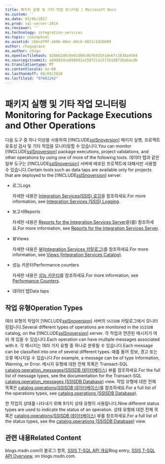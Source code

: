 ```yaml
---
title: 패키지 실행 및 기타 작업 모니터링 | Microsoft Docs
ms.custom: ''
ms.date: 03/06/2017
ms.prod: sql-server-2014
ms.reviewer: ''
ms.technology: integration-services
ms.topic: conceptual
ms.assetid: cbbcd79f-ab9b-46ec-84cb-4821c1d16b99
author: chugugrace
ms.author: chugu
ms.openlocfilehash: 628b62d9c8e01d0dc0bf641551de67c3838a4504
ms.sourcegitcommit: ad4d92dce894592a259721a1571b1d8736abacdb
ms.translationtype: MT
ms.contentlocale: ko-KR
ms.lasthandoff: 08/04/2020
ms.locfileid: "87661242"
---
```

# <a name="monitoring-for-package-executions-and-other-operations"></a><span data-ttu-id="7c214-102">패키지 실행 및 기타 작업 모니터링</span><span class="sxs-lookup"><span data-stu-id="7c214-102">Monitoring for Package Executions and Other Operations</span></span>
  <span data-ttu-id="7c214-103">다음 도구 중 하나 이상을 사용하여 [!INCLUDE[ssISnoversion](../../includes/ssisnoversion-md.md)] 패키지 실행, 프로젝트 유효성 검사 및 기타 작업을 모니터링할 수 있습니다.</span><span class="sxs-lookup"><span data-stu-id="7c214-103">You can monitor [!INCLUDE[ssISnoversion](../../includes/ssisnoversion-md.md)] package executions, project validations, and other operations by using one of more of the following tools.</span></span> <span data-ttu-id="7c214-104">데이터 탭과 같은 일부 도구는 [!INCLUDE[ssISnoversion](../../includes/ssisnoversion-md.md)] 서버에 배포된 프로젝트에 대해서만 사용할 수 있습니다.</span><span class="sxs-lookup"><span data-stu-id="7c214-104">Certain tools such as data taps are available only for projects that are deployed to the [!INCLUDE[ssISnoversion](../../includes/ssisnoversion-md.md)] server.</span></span>  
  
-   <span data-ttu-id="7c214-105">로그</span><span class="sxs-lookup"><span data-stu-id="7c214-105">Logs</span></span>  
  
     <span data-ttu-id="7c214-106">자세한 내용은 [Integration Services&#40;SSIS&#41; 로깅](integration-services-ssis-logging.md)을 참조하세요.</span><span class="sxs-lookup"><span data-stu-id="7c214-106">For more information, see [Integration Services &#40;SSIS&#41; Logging](integration-services-ssis-logging.md).</span></span>  
  
-   <span data-ttu-id="7c214-107">보고서</span><span class="sxs-lookup"><span data-stu-id="7c214-107">Reports</span></span>  
  
     <span data-ttu-id="7c214-108">자세한 내용은 [Reports for the Integration Services Server](../reports-for-the-integration-services-server.md)을(를) 참조하세요.</span><span class="sxs-lookup"><span data-stu-id="7c214-108">For more information, see [Reports for the Integration Services Server](../reports-for-the-integration-services-server.md).</span></span>  
  
-   <span data-ttu-id="7c214-109">뷰</span><span class="sxs-lookup"><span data-stu-id="7c214-109">Views</span></span>  
  
     <span data-ttu-id="7c214-110">자세한 내용은 [뷰&#40;Integration Services 카탈로그&#41;](/sql/integration-services/system-views/views-integration-services-catalog)를 참조하세요.</span><span class="sxs-lookup"><span data-stu-id="7c214-110">For more information, see [Views &#40;Integration Services Catalog&#41;](/sql/integration-services/system-views/views-integration-services-catalog).</span></span>  
  
-   <span data-ttu-id="7c214-111">성능 카운터</span><span class="sxs-lookup"><span data-stu-id="7c214-111">Performance counters</span></span>  
  
     <span data-ttu-id="7c214-112">자세한 내용은 [성능 카운터](performance-counters.md)를 참조하세요.</span><span class="sxs-lookup"><span data-stu-id="7c214-112">For more information, see [Performance Counters](performance-counters.md).</span></span>  
  
-   <span data-ttu-id="7c214-113">데이터 탭</span><span class="sxs-lookup"><span data-stu-id="7c214-113">Data taps</span></span>  
  
## <a name="operation-types"></a><span data-ttu-id="7c214-114">작업 유형</span><span class="sxs-lookup"><span data-stu-id="7c214-114">Operation Types</span></span>  
 <span data-ttu-id="7c214-115">여러 유형의 작업이 [!INCLUDE[ssISnoversion](../../includes/ssisnoversion-md.md)] 서버의 `SSISDB` 카탈로그에서 모니터링됩니다.</span><span class="sxs-lookup"><span data-stu-id="7c214-115">Several different types of operations are monitored in the `SSISDB` catalog, on the [!INCLUDE[ssISnoversion](../../includes/ssisnoversion-md.md)] server.</span></span> <span data-ttu-id="7c214-116">각 작업과 연관된 메시지가 여러 개 있을 수 있습니다.</span><span class="sxs-lookup"><span data-stu-id="7c214-116">Each operation can have multiple messages associated with it.</span></span> <span data-ttu-id="7c214-117">각 메시지는 여러 가지 유형 중 하나로 분류될 수 있습니다.</span><span class="sxs-lookup"><span data-stu-id="7c214-117">Each message can be classified into one of several different types.</span></span> <span data-ttu-id="7c214-118">예를 들어 정보, 경고 또는 오류 메시지일 수 있습니다.</span><span class="sxs-lookup"><span data-stu-id="7c214-118">For example, a message can be of type Information, Warning, or Error.</span></span> <span data-ttu-id="7c214-119">메시지 유형에 대한 전체 목록은 Transact-SQL [catalog.operation_messages&#40;SSISDB 데이터베이스&#41;](/sql/integration-services/system-views/catalog-operation-messages-ssisdb-database) 뷰를 참조하세요.</span><span class="sxs-lookup"><span data-stu-id="7c214-119">For the full list of message types, see the documentation for the Transact-SQL [catalog.operation_messages &#40;SSISDB Database&#41;](/sql/integration-services/system-views/catalog-operation-messages-ssisdb-database) view.</span></span> <span data-ttu-id="7c214-120">작업 유형에 대한 전체 목록은 [catalog.operations&#40;SSISDB 데이터베이스&#41;](/sql/integration-services/system-views/catalog-operations-ssisdb-database)를 참조하세요.</span><span class="sxs-lookup"><span data-stu-id="7c214-120">For a full list of the operations types, see [catalog.operations &#40;SSISDB Database&#41;](/sql/integration-services/system-views/catalog-operations-ssisdb-database).</span></span>  
  
 <span data-ttu-id="7c214-121">한 작업의 상태를 나타내기 위해 9가지 상태 유형이 사용됩니다.</span><span class="sxs-lookup"><span data-stu-id="7c214-121">Nine different status types are used to indicate the status of an operation.</span></span> <span data-ttu-id="7c214-122">상태 유형에 대한 전체 목록은 [catalog.operations&#40;SSISDB 데이터베이스&#41;](/sql/integration-services/system-views/catalog-operations-ssisdb-database) 뷰를 참조하세요.</span><span class="sxs-lookup"><span data-stu-id="7c214-122">For a full list of the status types, see the [catalog.operations &#40;SSISDB Database&#41;](/sql/integration-services/system-views/catalog-operations-ssisdb-database) view.</span></span>  
  
## <a name="related-content"></a><span data-ttu-id="7c214-123">관련 내용</span><span class="sxs-lookup"><span data-stu-id="7c214-123">Related Content</span></span>  
 <span data-ttu-id="7c214-124">blogs.msdn.com의 블로그 항목, [SSIS T-SQL API 개요](https://go.microsoft.com/fwlink/?LinkId=249051)</span><span class="sxs-lookup"><span data-stu-id="7c214-124">Blog entry, [SSIS T-SQL API Overview](https://go.microsoft.com/fwlink/?LinkId=249051), on blogs.msdn.com.</span></span>  
  
  
